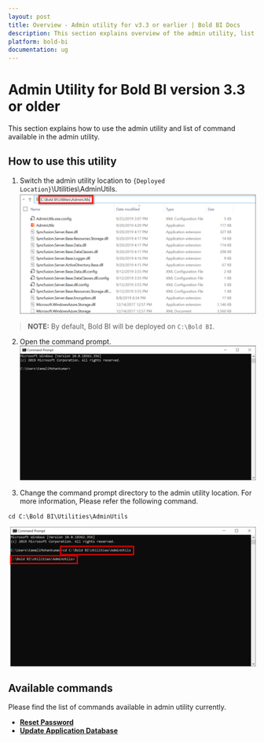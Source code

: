 ```yaml
---
layout: post
title: Overview - Admin utility for v3.3 or earlier | Bold BI Docs
description: This section explains overview of the admin utility, list of available commands, and how to use those commands in the admin utility of v3.3 or earlier. 
platform: bold-bi
documentation: ug
---
```


# Admin Utility for Bold BI version 3.3 or older

This section explains how to use the admin utility and list of command available in the admin utility.

## How to use this utility

1. Switch the admin utility location to `{Deployed Location}`\Utilities\AdminUtils. 
![folder](/static/assets/admin-utility/images/folder.png)  
> **NOTE:** By default, Bold BI will be deployed on `C:\Bold BI`.

2. Open the command prompt.  
![cmd-window](/static/assets/admin-utility/images/cmdpmpt.png)  

3. Change the command prompt directory to the admin utility location. For more information, Please refer the following command.   
~~~
cd C:\Bold BI\Utilities\AdminUtils
~~~  
![utils-cmd](/static/assets/admin-utility/images/displaycmd.png)  

## Available commands

Please find the list of commands available in admin utility currently.  
* [**Reset Password**](/utilities/bold-bi-command-line-tools/v3.3-or-older/reset-password/)
* [**Update Application Database**](/utilities/bold-bi-command-line-tools/v3.3-or-older/reset-application-database/)